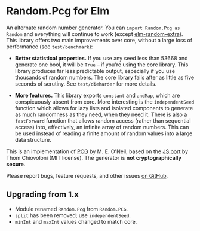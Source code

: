 # Random.Pcg for Elm

An alternate random number generator. You can `import Random.Pcg as Random` and everything will continue to
work (except [elm-random-extra](http://package.elm-lang.org/packages/NoRedInk/elm-random-extra/latest/Random-Extra)).
This library offers two main improvements over core, without a large loss of performance (see `test/benchmark`):

* **Better statistical properties.** If you use any seed less than 53668 and generate one bool, it will be `True` – if
you're using the core library. This library produces far less predictable output, especially if you use thousands of
random numbers. The core library fails after as little as five seconds of scrutiny. See `test/dieharder` for more
details.

* **More features.** This library exports `constant` and `andMap`, which are conspicuously absent from core. More
interesting is the `independentSeed` function which allows for lazy lists and isolated components to generate as much
randomness as they need, when they need it. There is also a `fastForward` function that allows random access (rather
than sequential access) into, effectively, an infinite array of random numbers. This can be used instead of reading a
finite amount of random values into a large data structure.

This is an implementation of [PCG](http://www.pcg-random.org/) by M. E. O'Neil, based on the [JS
port](https://github.com/thomcc/pcg-random) by Thom Chiovoloni (MIT license). The generator is **not cryptographically
secure**.

Please report bugs, feature requests, and other issues [on GitHub](https://github.com/mgold/elm-random-pcg/issues/new).

## Upgrading from 1.x
* Module renamed `Random.Pcg` from `Random.PCG`.
* `split` has been removed; use `independentSeed`.
* `minInt` and `maxInt` values changed to match core.

